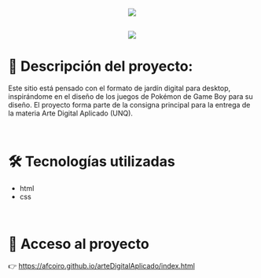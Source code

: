 <h1 align="center"> <img  src="https://github.com/AFCoiro/arteDigitalAplicado/assets/95722600/2d4cca18-33de-4364-bf79-60ca7b51edb6"></h1>


<h2 align="center"> <img  src="https://github.com/AFCoiro/arteDigitalAplicado/assets/95722600/cf565ab8-48fc-4af1-bba9-6990a7bf234c"></h2>

# 📝 Descripción del proyecto: 

<p>Este sitio está pensado con el formato de jardín digital para desktop, inspirándome en el diseño de los juegos de Pokémon de Game Boy para su diseño. El proyecto forma parte de la consigna principal para la entrega de la materia Arte Digital Aplicado (UNQ).  </p>

<br>
  
# 🛠️ Tecnologías utilizadas

<ul> 
<li>html</li>
<li>css</li>
</ul>

<br>
  
# 📁 Acceso al proyecto

👉 https://afcoiro.github.io/arteDigitalAplicado/index.html
